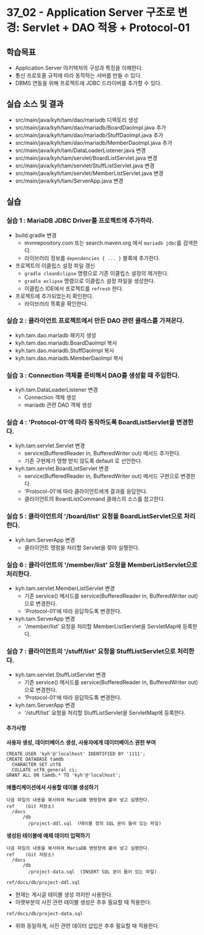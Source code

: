 # 37_02 - Application Server 구조로 변경: Servlet + DAO 적용 + Protocol-01

## 학습목표

- Application Server 아키텍처의 구성과 특징을 이해한다.
- 통신 프로토콜 규칙에 따라 동작하는 서버를 만들 수 있다.
- DBMS 연동을 위해 프로젝트에 JDBC 드라이버를 추가할 수 있다. 

## 실습 소스 및 결과

- src/main/java/kyh/tam/dao/mariadb 디렉토리 생성
- src/main/java/kyh/tam/dao/mariadb/BoardDaoImpl.java 추가
- src/main/java/kyh/tam/dao/mariadb/StuffDaoImpl.java 추가
- src/main/java/kyh/tam/dao/mariadb/MemberDaoImpl.java 추가
- src/main/java/kyh/tam/DataLoaderListener.java 변경
- src/main/java/kyh/tam/servlet/BoardListServlet.java 변경
- src/main/java/kyh/tam/servlet/StuffListServlet.java 변경
- src/main/java/kyh/tam/servlet/MemberListServlet.java 변경
- src/main/java/kyh/tam/ServerApp.java 변경

## 실습  

### 실습 1 : MariaDB JDBC Driver를 프로젝트에 추가하라.

- build.gradle 변경
  - mvnrepository.com 또는 search.maven.org 에서 `mariadb jdbc`를 검색한다.
  - 라이브러리 정보를 `dependencies { ... }` 블록에 추가한다.
- 프로젝트의 이클립스 설정 파일 갱신 
  - `gradle cleanEclipse` 명령으로 기존 이클립스 설정의 제거한다.
  - `gradle eclipse` 명령으로 이클립스 설정 파일을 생성한다.
  - 이클립스 IDE에서 프로젝트를 `refresh` 한다.
- 프로젝트에 추가되었는지 확인한다.
  - 라이브러리 목록을 확인한다.
  
### 실습 2 : 클라이언트 프로젝트에서 만든 DAO 관련 클래스를 가져온다.

- kyh.tam.dao.mariadb 패키지 생성
- kyh.tam.dao.mariadb.BoardDaoImpl 복사
- kyh.tam.dao.mariadb.StuffDaoImpl 복사
- kyh.tam.dao.mariadb.MemberDaoImpl 복사

### 실습 3 : Connection 객체를 준비해서 DAO를 생성할 때 주입한다.

- kyh.tam.DataLoaderListener 변경
  - Connection 객체 생성
  - mariadb 관련 DAO 객체 생성

### 실습 4 : 'Protocol-01'에 따라 동작하도록 BoardListServlet을 변경한다.

- kyh.tam.servlet.Servlet 변경
  - service(BufferedReader in, BufferedWriter out) 메서드 추가한다.
  - 기존 구현체가 영향 받지 않도록 default 로 선언한다.
- kyh.tam.servlet.BoardListServlet 변경
  - service(BufferedReader in, BufferedWriter out) 메서드 구현으로 변경한다.
  - 'Protocol-01'에 따라 클라이언트에게 결과를 응답한다.
  - 클라이언트의 BoardListCommand 클래스의 소스를 참고한다.
  
### 실습 5 : 클라이언트의 '/board/list' 요청을 BoardListServlet으로 처리한다.

- kyh.tam.ServerApp 변경
  - 클라이언트 명령을 처리할 Servlet을 찾아 실행한다. 
  
### 실습 6 : 클라이언트의 '/member/list' 요청을 MemberListServlet으로 처리한다.

- kyh.tam.servlet.MemberListServlet 변경
  - 기존 service() 메서드를 service(BufferedReader in, BufferedWriter out)으로 변경한다.
  - 'Protocol-01'에 따라 응답하도록 변경한다.
- kyh.tam.ServerApp 변경
  - '/member/list' 요청을 처리할 MemberListServlet을 ServletMap에 등록한다.
  
### 실습 7 : 클라이언트의 '/stuff/list' 요청을 StuffListServlet으로 처리한다.

- kyh.tam.servlet.StuffListServlet 변경
  - 기존 service() 메서드를 service(BufferedReader in, BufferedWriter out)으로 변경한다.
  - 'Protocol-01'에 따라 응답하도록 변경한다.
- kyh.tam.ServerApp 변경
  - '/stuff/list' 요청을 처리할 StuffListServlet을 ServletMap에 등록한다.
  
  
#### 추가사항
**사용자 생성, 데이터베이스 생성, 사용자에게 데이터베이스 권한 부여**
```
CREATE USER 'kyh'@'localhost' IDENTIFIED BY '1111';
CREATE DATABASE tamdb
  CHARACTER SET utf8
  COLLATE utf8_general_ci;
GRANT ALL ON tamdb.* TO 'kyh'@'localhost';
```

**애플리케이션에서 사용할 테이블 생성하기**
```
다음 파일의 내용을 복사하여 MariaDB 명령창에 붙여 넣고 실행한다.
ref    (Git 저장소)
  /docs   
      /db
        /project-ddl.sql  (테이블 정의 SQL 문이 들어 있는 파일)
```

**생성된 테이블에 예제 데이터 입력하기**
```
다음 파일의 내용을 복사하여 MariaDB 명령창에 붙여 넣고 실행한다.
ref    (Git 저장소)
  /docs   
      /db
        /project-data.sql  (INSERT SQL 문이 들어 있는 파일)
```

`ref/docs/db/project-ddl.sql`
- 현재는 게시글 테이블 생성 까지만 사용한다.
- 아랫부분의 사진 관련 테이블 생성은 추후 필요할 때 적용한다.

`ref/docs/db/project-data.sql`
- 위와 동일하게, 사진 관련 데이터 삽입은 추후 필요할 때 적용한다.